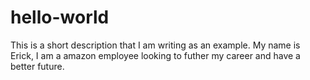 # hello-world
This is a short description that I am writing as an example.
My name is Erick, I am a amazon employee looking to futher my career and have a better future.

